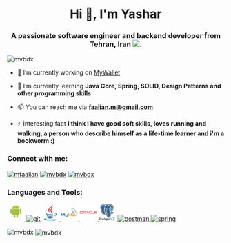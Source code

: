 <h1 align="center">Hi 👋, I'm Yashar</h1>
<h3 align="center">A passionate software engineer and backend developer from <b>Tehran, Iran</b> <img src="https://cdn-icons-png.flaticon.com/512/4852/4852775.png" width="13"/>.</h3>

<p align="left"> <img src="https://komarev.com/ghpvc/?username=mvbdx&label=Profile%20views&color=0e75b6&style=flat" alt="mvbdx" /> </p>

- 🔭 I’m currently working on [MyWallet](https://github.com/MVBDX/MyWallet)

- 🌱 I’m currently learning **Java Core, Spring, SOLID, Design Patterns and other programming skills**

- 📫 You can reach me via **faalian.m@gmail.com**

- ⚡ Interesting fact **I think I have good soft skills, loves running and walking, a person who describe himself as a life-time learner and i'm a bookworm :)**

<h3 align="left">Connect with me:</h3>
<p align="left">
<a href="https://linkedin.com/in/mfaalian" target="blank"><img align="center" src="https://raw.githubusercontent.com/rahuldkjain/github-profile-readme-generator/master/src/images/icons/Social/linked-in-alt.svg" alt="mfaalian" height="30" width="40" /></a>
<a href="https://www.leetcode.com/mvbdx" target="blank"><img align="center" src="https://raw.githubusercontent.com/rahuldkjain/github-profile-readme-generator/master/src/images/icons/Social/leet-code.svg" alt="mvbdx" height="30" width="40" /></a>
<a href="https://www.codewars.com/users/MVBDX" target="blank"><img align="center" src="https://www.codewars.com/packs/assets/logo-square-red-big.c74ae0e7.png" alt="mvbdx" height="30" width="40" /></a>
</p>

<h3 align="left">Languages and Tools:</h3>
<p align="left"> <a href="https://developer.android.com" target="_blank" rel="noreferrer"> <img src="https://raw.githubusercontent.com/devicons/devicon/master/icons/android/android-original-wordmark.svg" alt="android" width="40" height="40"/> </a> <a href="https://git-scm.com/" target="_blank" rel="noreferrer"> <img src="https://www.vectorlogo.zone/logos/git-scm/git-scm-icon.svg" alt="git" width="40" height="40"/> </a> <a href="https://www.java.com" target="_blank" rel="noreferrer"> <img src="https://raw.githubusercontent.com/devicons/devicon/master/icons/java/java-original.svg" alt="java" width="40" height="40"/> </a> <a href="https://www.mysql.com/" target="_blank" rel="noreferrer"> <img src="https://raw.githubusercontent.com/devicons/devicon/master/icons/mysql/mysql-original-wordmark.svg" alt="mysql" width="40" height="40"/> </a> <a href="https://www.oracle.com/" target="_blank" rel="noreferrer"> <img src="https://raw.githubusercontent.com/devicons/devicon/master/icons/oracle/oracle-original.svg" alt="oracle" width="40" height="40"/> </a> <a href="https://www.postgresql.org" target="_blank" rel="noreferrer"> <img src="https://raw.githubusercontent.com/devicons/devicon/master/icons/postgresql/postgresql-original-wordmark.svg" alt="postgresql" width="40" height="40"/> </a> <a href="https://postman.com" target="_blank" rel="noreferrer"> <img src="https://www.vectorlogo.zone/logos/getpostman/getpostman-icon.svg" alt="postman" width="40" height="40"/> </a> <a href="https://spring.io/" target="_blank" rel="noreferrer"> <img src="https://www.vectorlogo.zone/logos/springio/springio-icon.svg" alt="spring" width="40" height="40"/> </a> </p>

<p><img align="left" src="https://github-readme-stats.vercel.app/api/top-langs?username=mvbdx&show_icons=true&locale=en&layout=compact" alt="mvbdx" /></p>

<p>&nbsp;<img align="center" src="https://github-readme-stats.vercel.app/api?username=mvbdx&show_icons=true&locale=en" alt="mvbdx" /></p>

[//]: # (<p><img align="center" src="https://github-readme-streak-stats.herokuapp.com/?user=mvbdx&" alt="mvbdx" /></p>)

